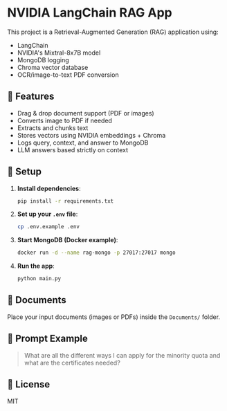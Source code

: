 # NVIDIA LangChain RAG App

This project is a Retrieval-Augmented Generation (RAG) application using:
- LangChain
- NVIDIA's Mixtral-8x7B model
- MongoDB logging
- Chroma vector database
- OCR/image-to-text PDF conversion

## 💾 Features
- Drag & drop document support (PDF or images)
- Converts image to PDF if needed
- Extracts and chunks text
- Stores vectors using NVIDIA embeddings + Chroma
- Logs query, context, and answer to MongoDB
- LLM answers based strictly on context

## 🔧 Setup

1. **Install dependencies**:
    ```bash
    pip install -r requirements.txt
    ```

2. **Set up your `.env` file**:
    ```bash
    cp .env.example .env
    ```

3. **Start MongoDB (Docker example)**:
    ```bash
    docker run -d --name rag-mongo -p 27017:27017 mongo
    ```

4. **Run the app**:
    ```bash
    python main.py
    ```

## 📂 Documents
Place your input documents (images or PDFs) inside the `Documents/` folder.

## 🧠 Prompt Example
> What are all the different ways I can apply for the minority quota and what are the certificates needed?

## 📝 License
MIT
